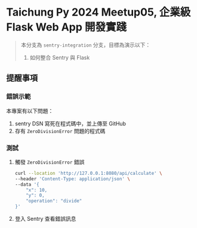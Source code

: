 # Taichung Py 2024 Meetup05, 企業級 Flask Web App 開發實踐

> 本分支為 `sentry-integration` 分支，目標為演示以下：
> 
>  1. 如何整合 Sentry 與 Flask

## 提醒事項

### 錯誤示範
本專案有以下問題：
1. sentry DSN 寫死在程式碼中，並上傳至 GitHub
2. 存有 `ZeroDivisionError` 問題的程式碼

### 測試
1. 觸發 `ZeroDivisionError` 錯誤
    ``` bash
    curl --location 'http://127.0.0.1:8080/api/calculate' \
    --header 'Content-Type: application/json' \
    --data '{
        "x": 10,
        "y": 0,
        "operation": "divide"
    }'
    ```
2. 登入 Sentry 查看錯誤訊息
